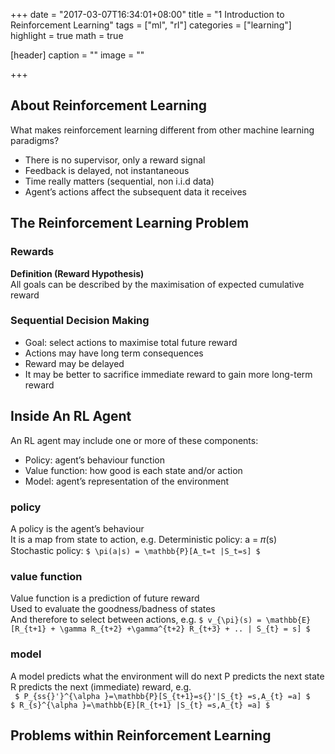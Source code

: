 +++
date = "2017-03-07T16:34:01+08:00"
title = "1 Introduction to Reinforcement Learning"
tags = ["ml", "rl"]
categories = ["learning"]
highlight = true
math = true

[header]
  caption = ""
  image = ""

+++

## About Reinforcement Learning  

What makes reinforcement learning different from other machine learning paradigms?   

- There is no supervisor, only a reward signal
- Feedback is delayed, not instantaneous
- Time really matters (sequential, non i.i.d data)
- Agent’s actions affect the subsequent data it receives


## The Reinforcement Learning Problem

### Rewards

**Definition (Reward Hypothesis)**   
All goals can be described by the maximisation of expected cumulative reward

### Sequential Decision Making
- Goal: select actions to maximise total future reward
- Actions may have long term consequences
- Reward may be delayed
- It may be better to sacrifice immediate reward to gain more long-term reward


## Inside An RL Agent

An RL agent may include one or more of these components:   
- Policy: agent’s behaviour function  
- Value function: how good is each state and/or action 
- Model: agent’s representation of the environment 


### policy

A policy is the agent’s behaviour   
It is a map from state to action, e.g. Deterministic policy: a = 𝜋(s)   
Stochastic policy:   `$ \pi(a|s) = \mathbb{P}[A_t=t |S_t=s] $`
 
### value function

Value function is a prediction of future reward    
Used to evaluate the goodness/badness of states    
And therefore to select between actions, e.g.
`$ v_{\pi}(s) = \mathbb{E}[R_{t+1} + \gamma R_{t+2} +\gamma^{t+2} R_{t+3} + .. | S_{t} = s] $`

### model 
A model predicts what the environment will do next P predicts the next state  
R predicts the next (immediate) reward, e.g.  
` $ P_{ss{}'}^{\alpha }=\mathbb{P}[S_{t+1}=s{}'|S_{t} =s,A_{t} =a] $`   
` $ R_{s}^{\alpha }=\mathbb{E}[R_{t+1} |S_{t} =s,A_{t} =a] $  `


## Problems within Reinforcement Learning
